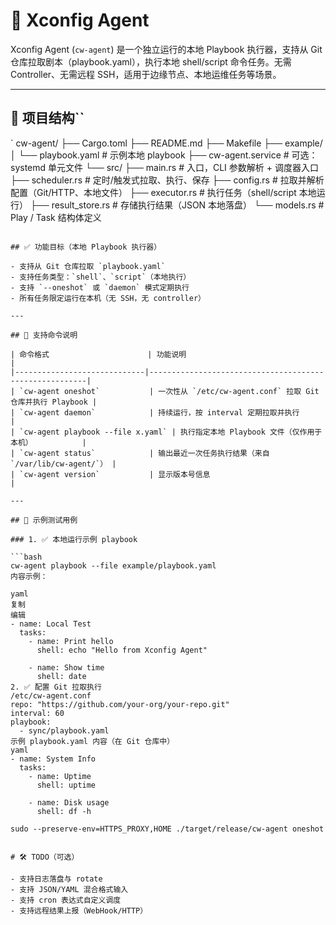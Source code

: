 # 🦀 Xconfig Agent

Xconfig Agent (`cw-agent`) 是一个独立运行的本地 Playbook 执行器，支持从 Git 仓库拉取剧本（playbook.yaml），执行本地 shell/script 命令任务。无需 Controller、无需远程 SSH，适用于边缘节点、本地运维任务等场景。

---

## 📁 项目结构``

`
cw-agent/
├── Cargo.toml
├── README.md
├── Makefile
├── example/
│ └── playbook.yaml # 示例本地 playbook
├── cw-agent.service # 可选：systemd 单元文件
└── src/
├── main.rs # 入口，CLI 参数解析 + 调度器入口
├── scheduler.rs # 定时/触发式拉取、执行、保存
├── config.rs # 拉取并解析配置（Git/HTTP、本地文件）
├── executor.rs # 执行任务（shell/script 本地运行）
├── result_store.rs # 存储执行结果（JSON 本地落盘）
└── models.rs # Play / Task 结构体定义
```

## ✅ 功能目标（本地 Playbook 执行器）

- 支持从 Git 仓库拉取 `playbook.yaml`
- 支持任务类型：`shell`、`script`（本地执行）
- 支持 `--oneshot` 或 `daemon` 模式定期执行
- 所有任务限定运行在本机（无 SSH，无 controller）

---

## 🧩 支持命令说明

| 命令格式                      | 功能说明                                               |
|-----------------------------|--------------------------------------------------------|
| `cw-agent oneshot`           | 一次性从 `/etc/cw-agent.conf` 拉取 Git 仓库并执行 Playbook |
| `cw-agent daemon`            | 持续运行，按 interval 定期拉取并执行                   |
| `cw-agent playbook --file x.yaml` | 执行指定本地 Playbook 文件（仅作用于本机）           |
| `cw-agent status`            | 输出最近一次任务执行结果（来自 `/var/lib/cw-agent/`） |
| `cw-agent version`           | 显示版本号信息                                        |

---

## 🧪 示例测试用例

### 1. ✅ 本地运行示例 playbook

```bash
cw-agent playbook --file example/playbook.yaml
内容示例：

yaml
复制
编辑
- name: Local Test
  tasks:
    - name: Print hello
      shell: echo "Hello from Xconfig Agent"

    - name: Show time
      shell: date
2. ✅ 配置 Git 拉取执行
/etc/cw-agent.conf
repo: "https://github.com/your-org/your-repo.git"
interval: 60
playbook:
  - sync/playbook.yaml
示例 playbook.yaml 内容（在 Git 仓库中）
yaml
- name: System Info
  tasks:
    - name: Uptime
      shell: uptime

    - name: Disk usage
      shell: df -h

sudo --preserve-env=HTTPS_PROXY,HOME ./target/release/cw-agent oneshot


# 🛠️ TODO（可选）

- 支持日志落盘与 rotate
- 支持 JSON/YAML 混合格式输入
- 支持 cron 表达式自定义调度
- 支持远程结果上报（WebHook/HTTP）

